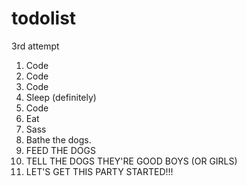 # todolist
3rd attempt

1. Code
2. Code
3. Code
4. Sleep (definitely)
5. Code
6. Eat
7. Sass
8. Bathe the dogs.
9. FEED THE DOGS
10. TELL THE DOGS THEY'RE GOOD BOYS (OR GIRLS)
11. LET'S GET THIS PARTY STARTED!!!
